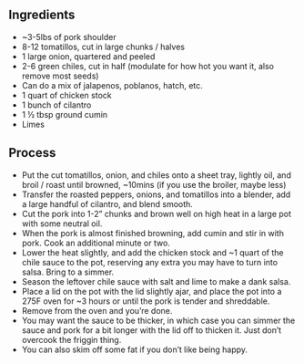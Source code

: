## Ingredients
- ~3-5lbs of pork shoulder
- 8-12 tomatillos, cut in large chunks / halves
- 1 large onion, quartered and peeled
- 2-6 green chiles, cut in half (modulate for how hot you want it, also remove most seeds)
- Can do a mix of jalapenos, poblanos, hatch, etc.
- 1 quart of chicken stock
- 1 bunch of cilantro
- 1 ½ tbsp ground cumin
- Limes

## Process
- Put the cut tomatillos, onion, and chiles onto a sheet tray, lightly oil, and broil / roast until browned, ~10mins (if you use the broiler, maybe less)
- Transfer the roasted peppers, onions, and tomatillos into a blender, add a large handful of cilantro, and blend smooth.
- Cut the pork into 1-2” chunks and brown well on high heat in a large pot with some neutral oil.
- When the pork is almost finished browning, add cumin and stir in with pork. Cook an additional minute or two.
- Lower the heat slightly, and add the chicken stock and ~1 quart of the chile sauce to the pot, reserving any extra you may have to turn into salsa. Bring to a simmer.
- Season the leftover chile sauce with salt and lime to make a dank salsa.
- Place a lid on the pot with the lid slightly ajar, and place the pot into a 275F oven for ~3 hours or until the pork is tender and shreddable.
- Remove from the oven and you’re done.
- You may want the sauce to be thicker, in which case you can simmer the sauce and pork for a bit longer with the lid off to thicken it. Just don’t overcook the friggin thing.
- You can also skim off some fat if you don’t like being happy.